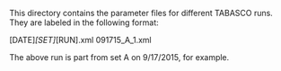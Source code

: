This directory contains the parameter files for different TABASCO runs. They are labeled in the following format:

[DATE]_[SET]_[RUN].xml
091715_A_1.xml

The above run is part from set A on 9/17/2015, for example.
